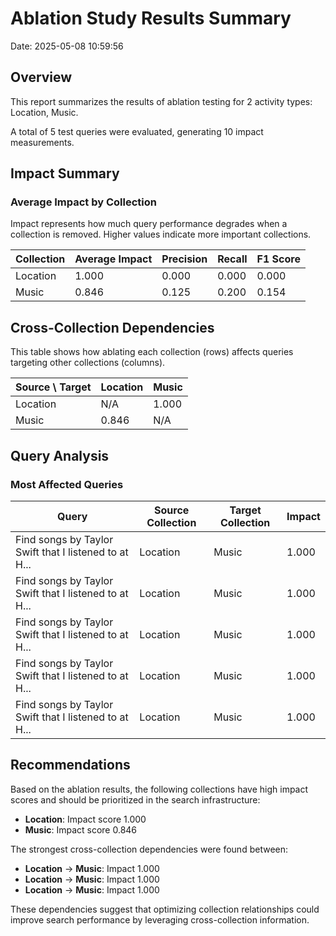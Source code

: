# Ablation Study Results Summary
Date: 2025-05-08 10:59:56
## Overview
This report summarizes the results of ablation testing for 2 activity types: Location, Music.

A total of 5 test queries were evaluated, generating 10 impact measurements.
## Impact Summary
### Average Impact by Collection
Impact represents how much query performance degrades when a collection is removed.
Higher values indicate more important collections.

| Collection | Average Impact | Precision | Recall | F1 Score |
|------------|---------------|-----------|--------|----------|
| Location | 1.000 | 0.000 | 0.000 | 0.000 |
| Music | 0.846 | 0.125 | 0.200 | 0.154 |

## Cross-Collection Dependencies
This table shows how ablating each collection (rows) affects queries targeting other collections (columns).

| Source \ Target | Location | Music |
|---------------|---------------|---------------|
| Location | N/A | 1.000 |
| Music | 0.846 | N/A |

## Query Analysis
### Most Affected Queries
| Query | Source Collection | Target Collection | Impact |
|-------|-------------------|-------------------|--------|
| Find songs by Taylor Swift that I listened to at H... | Location | Music | 1.000 |
| Find songs by Taylor Swift that I listened to at H... | Location | Music | 1.000 |
| Find songs by Taylor Swift that I listened to at H... | Location | Music | 1.000 |
| Find songs by Taylor Swift that I listened to at H... | Location | Music | 1.000 |
| Find songs by Taylor Swift that I listened to at H... | Location | Music | 1.000 |

## Recommendations
Based on the ablation results, the following collections have high impact scores and should be prioritized in the search infrastructure:

- **Location**: Impact score 1.000
- **Music**: Impact score 0.846

The strongest cross-collection dependencies were found between:

- **Location** → **Music**: Impact 1.000
- **Location** → **Music**: Impact 1.000
- **Location** → **Music**: Impact 1.000

These dependencies suggest that optimizing collection relationships could improve search performance by leveraging cross-collection information.
